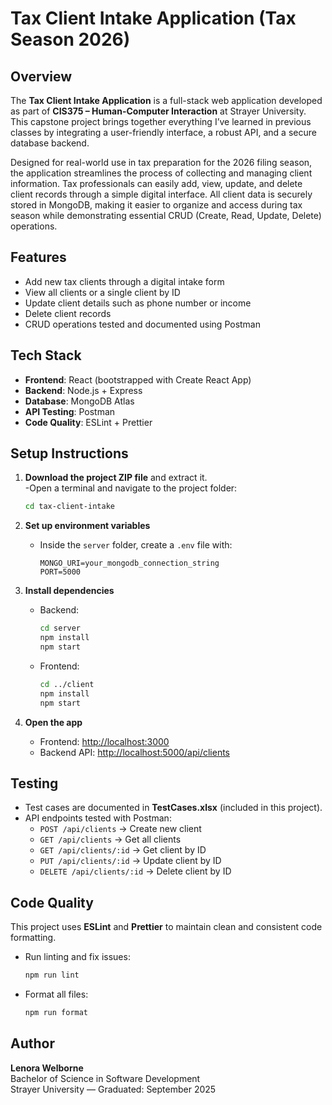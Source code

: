 # Tax Client Intake Application (Tax Season 2026)

## Overview

The **Tax Client Intake Application** is a full-stack web application developed as part of **CIS375 – Human-Computer Interaction** at Strayer University. This capstone project brings together everything I’ve learned in previous classes by integrating a user-friendly interface, a robust API, and a secure database backend.

Designed for real-world use in tax preparation for the 2026 filing season, the application streamlines the process of collecting and managing client information. Tax professionals can easily add, view, update, and delete client records through a simple digital interface. All client data is securely stored in MongoDB, making it easier to organize and access during tax season while demonstrating essential CRUD (Create, Read, Update, Delete) operations.

## Features

- Add new tax clients through a digital intake form
- View all clients or a single client by ID
- Update client details such as phone number or income
- Delete client records
- CRUD operations tested and documented using Postman

## Tech Stack

- **Frontend**: React (bootstrapped with Create React App)
- **Backend**: Node.js + Express
- **Database**: MongoDB Atlas
- **API Testing**: Postman
- **Code Quality**: ESLint + Prettier

## Setup Instructions

1. **Download the project ZIP file** and extract it.  
   -Open a terminal and navigate to the project folder:

   ```bash
   cd tax-client-intake

   ```

2. **Set up environment variables**
   - Inside the `server` folder, create a `.env` file with:
     ```
     MONGO_URI=your_mongodb_connection_string
     PORT=5000
     ```

3. **Install dependencies**
   - Backend:
     ```bash
     cd server
     npm install
     npm start
     ```
   - Frontend:
     ```bash
     cd ../client
     npm install
     npm start
     ```

4. **Open the app**
   - Frontend: [http://localhost:3000](http://localhost:3000)
   - Backend API: [http://localhost:5000/api/clients](http://localhost:5000/api/clients)

## Testing

- Test cases are documented in **TestCases.xlsx** (included in this project).
- API endpoints tested with Postman:
  - `POST /api/clients` → Create new client
  - `GET /api/clients` → Get all clients
  - `GET /api/clients/:id` → Get client by ID
  - `PUT /api/clients/:id` → Update client by ID
  - `DELETE /api/clients/:id` → Delete client by ID

## Code Quality

This project uses **ESLint** and **Prettier** to maintain clean and consistent code formatting.

- Run linting and fix issues:
  ```bash
  npm run lint
  ```
- Format all files:
  ```bash
  npm run format
  ```

## Author

**Lenora Welborne**  
Bachelor of Science in Software Development  
Strayer University — Graduated: September 2025
